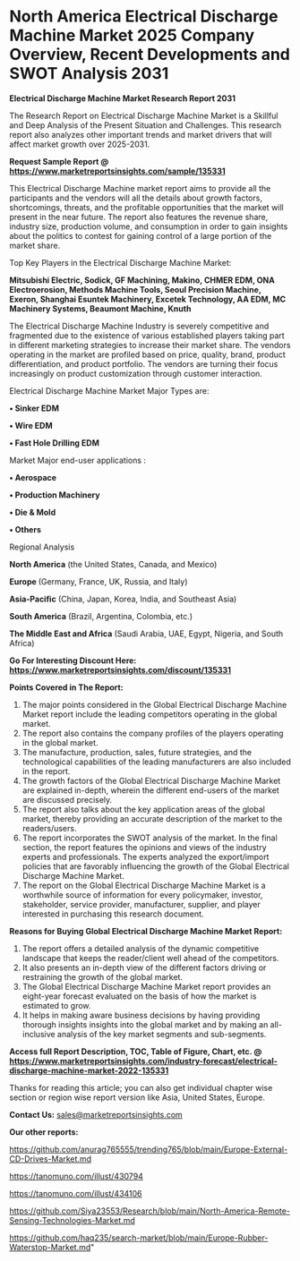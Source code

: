 # North America Electrical Discharge Machine Market 2025 Company Overview, Recent Developments and SWOT Analysis 2031

<strong>Electrical Discharge Machine Market Research Report 2031</strong>

The Research Report on Electrical Discharge Machine Market is a Skillful and Deep Analysis of the Present Situation and Challenges. This research report also analyzes other important trends and market drivers that will affect market growth over 2025-2031.

<strong>Request Sample Report @ <a href=https://www.marketreportsinsights.com/sample/135331>https://www.marketreportsinsights.com/sample/135331</a></strong>

This Electrical Discharge Machine market report aims to provide all the participants and the vendors will all the details about growth factors, shortcomings, threats, and the profitable opportunities that the market will present in the near future. The report also features the revenue share, industry size, production volume, and consumption in order to gain insights about the politics to contest for gaining control of a large portion of the market share.

Top Key Players in the Electrical Discharge Machine Market:

<strong>Mitsubishi Electric, Sodick, GF Machining, Makino, CHMER EDM, ONA Electroerosion, Methods Machine Tools, Seoul Precision Machine, Exeron, Shanghai Esuntek Machinery, Excetek Technology, AA EDM, MC Machinery Systems, Beaumont Machine, Knuth</strong>

The Electrical Discharge Machine Industry is severely competitive and fragmented due to the existence of various established players taking part in different marketing strategies to increase their market share. The vendors operating in the market are profiled based on price, quality, brand, product differentiation, and product portfolio. The vendors are turning their focus increasingly on product customization through customer interaction.

Electrical Discharge Machine Market Major Types are:

<strong>• Sinker EDM

• Wire EDM

• Fast Hole Drilling EDM</strong>

Market Major end-user applications :

<strong>• Aerospace

• Production Machinery

• Die & Mold

• Others</strong>

Regional Analysis

</u><strong><b>North America</b></strong> (the United States, Canada, and Mexico)

<strong><b>Europe </b></strong>(Germany, France, UK, Russia, and Italy)

<strong><b>Asia-Pacific</b></strong> (China, Japan, Korea, India, and Southeast Asia)

<strong><b>South America</b></strong> (Brazil, Argentina, Colombia, etc.)

<strong><b>The Middle East and Africa</b></strong> (Saudi Arabia, UAE, Egypt, Nigeria, and South Africa)

<strong>Go For Interesting Discount Here: <a href=https://www.marketreportsinsights.com/discount/135331>https://www.marketreportsinsights.com/discount/135331</a></strong>

<strong>Points Covered in The Report:</strong>
<ol>
  <li>The major points considered in the Global Electrical Discharge Machine Market report include the leading competitors operating in the global market.</li>
  <li>The report also contains the company profiles of the players operating in the global market.</li>
  <li>The manufacture, production, sales, future strategies, and the technological capabilities of the leading manufacturers are also included in the report.</li>
  <li>The growth factors of the Global Electrical Discharge Machine Market are explained in-depth, wherein the different end-users of the market are discussed precisely.</li>
  <li>The report also talks about the key application areas of the global market, thereby providing an accurate description of the market to the readers/users.</li>
  <li>The report incorporates the SWOT analysis of the market. In the final section, the report features the opinions and views of the industry experts and professionals. The experts analyzed the export/import policies that are favorably influencing the growth of the Global Electrical Discharge Machine Market.</li>
  <li>The report on the Global Electrical Discharge Machine Market is a worthwhile source of information for every policymaker, investor, stakeholder, service provider, manufacturer, supplier, and player interested in purchasing this research document.</li>
</ol>
<strong>Reasons for Buying Global Electrical Discharge Machine Market Report:</strong>

<ol>
  <li>The report offers a detailed analysis of the dynamic competitive landscape that keeps the reader/client well ahead of the competitors.</li>
  <li>It also presents an in-depth view of the different factors driving or restraining the growth of the global market.</li>
  <li>The Global Electrical Discharge Machine Market report provides an eight-year forecast evaluated on the basis of how the market is estimated to grow.</li>
  <li>It helps in making aware business decisions by having providing thorough insights insights into the global market and by making an all-inclusive analysis of the key market segments and sub-segments.</li>
</ol>
<strong>Access full Report Description, TOC, Table of Figure, Chart, etc. @ <a href=https://www.marketreportsinsights.com/industry-forecast/electrical-discharge-machine-market-2022-135331>https://www.marketreportsinsights.com/industry-forecast/electrical-discharge-machine-market-2022-135331</a></strong>


Thanks for reading this article; you can also get individual chapter wise section or region wise report version like Asia, United States, Europe.

<strong>Contact Us:</strong>
sales@marketreportsinsights.com

<strong>Our other reports:</strong>

<a href=https://github.com/anurag765555/trending765/blob/main/Europe-External-CD-Drives-Market.md>https://github.com/anurag765555/trending765/blob/main/Europe-External-CD-Drives-Market.md</a>

<a href=https://tanomuno.com/illust/430794>https://tanomuno.com/illust/430794</a>

<a href=https://tanomuno.com/illust/434106>https://tanomuno.com/illust/434106</a>

<a href=https://github.com/Siya23553/Research/blob/main/North-America-Remote-Sensing-Technologies-Market.md>https://github.com/Siya23553/Research/blob/main/North-America-Remote-Sensing-Technologies-Market.md</a>

<a href=https://github.com/haq235/search-market/blob/main/Europe-Rubber-Waterstop-Market.md>https://github.com/haq235/search-market/blob/main/Europe-Rubber-Waterstop-Market.md</a>"
